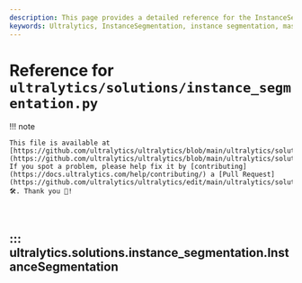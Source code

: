 ```yaml
---
description: This page provides a detailed reference for the InstanceSegmentation class in the Ultralytics solutions package, enabling instance segmentation in images and videos.
keywords: Ultralytics, InstanceSegmentation, instance segmentation, masks, Python, computer vision
---
```


# Reference for `ultralytics/solutions/instance_segmentation.py`

!!! note

    This file is available at [https://github.com/ultralytics/ultralytics/blob/main/ultralytics/solutions/instance_segmentation.py](https://github.com/ultralytics/ultralytics/blob/main/ultralytics/solutions/instance_segmentation.py). If you spot a problem, please help fix it by [contributing](https://docs.ultralytics.com/help/contributing/) a [Pull Request](https://github.com/ultralytics/ultralytics/edit/main/ultralytics/solutions/instance_segmentation.py) 🛠️. Thank you 🙏!

<br>

## ::: ultralytics.solutions.instance_segmentation.InstanceSegmentation

<br><br>
